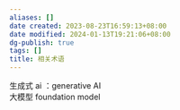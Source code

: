```yaml
---
aliases: []
date created: 2023-08-23T16:59:13+08:00
date modified: 2024-01-13T19:21:06+08:00
dg-publish: true
tags: []
title: 相关术语
---
```


生成式 ai  ：generative AI  
大模型 foundation model